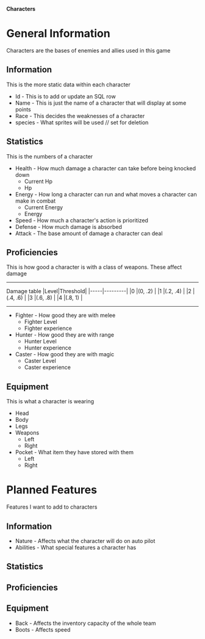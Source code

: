 **Characters**
# General Information
Characters are the bases of enemies and allies used in this game

## Information
This is the more static data within each character
* Id - This is to add or update an SQL row
* Name - This is just the name of a character that will display at some points
* Race - This decides the weaknesses of a character
* species - What sprites will be used // set for deletion

## Statistics
This is the numbers of a character
* Health - How much damage a character can take before being knocked down
    * Current Hp
    * Hp 
* Energy - How long a character can run and what moves a character can make in combat
    * Current Energy 
    * Energy 
* Speed - How much a character's action is prioritized
* Defense - How much damage is absorbed
* Attack - The base amount of damage a character can deal

## Proficiencies
This is how good a character is with a class of weapons. These affect damage
___
Damage table
|Level|Threshold|
|-----|---------|
|0    |(0, .2)  |
|1    |(.2, .4) |
|2    |(.4, .6) |
|3    |(.6, .8) |
|4    |(.8, 1)  |
___
* Fighter - How good they are with melee
    * Fighter Level
    * Fighter experience
* Hunter - How good they are with range
    * Hunter Level
    * Hunter experience
* Caster - How good they are with magic
    * Caster Level
    * Caster experience

## Equipment
This is what a character is wearing
* Head
* Body
* Legs
* Weapons
    * Left
    * Right
* Pocket - What item they have stored with them
    * Left
    * Right

# Planned Features
Features I want to add to characters

## Information
* Nature - Affects what the character will do on auto pilot
* Abilities - What special features a character has

## Statistics

## Proficiencies

## Equipment
* Back - Affects the inventory capacity of the whole team
* Boots - Affects speed